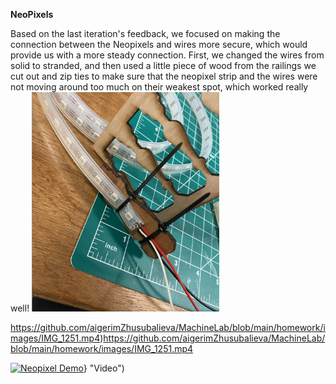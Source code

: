 **NeoPixels**

Based on the last iteration's feedback, we focused on making the connection between the Neopixels and wires more secure, which would provide us with a more steady connection. First, we changed the wires from solid to stranded, and then used a little piece of wood from the railings we cut out and zip ties to make sure that the neopixel strip and the wires were not moving around too much on their weakest spot, which worked really well!
<img src="images/neopixel_connection.png" alt="Connection of the Neopixel" width="300">

https://github.com/aigerimZhusubalieva/MachineLab/blob/main/homework/images/IMG_1251.mp4)https://github.com/aigerimZhusubalieva/MachineLab/blob/main/homework/images/IMG_1251.mp4

[![Neopixel Demo]({image-url})]({[video-url](https://github.com/aigerimZhusubalieva/MachineLab/blob/main/homework/images/IMG_1251.mp4)https://github.com/aigerimZhusubalieva/MachineLab/blob/main/homework/images/IMG_1251.mp4)} "Video")
